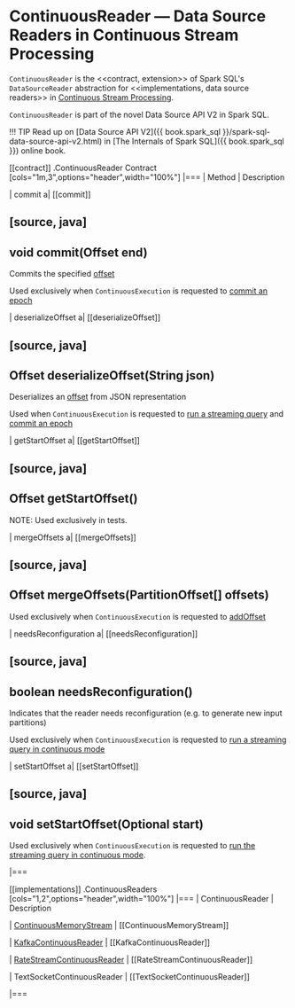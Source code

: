 # ContinuousReader &mdash; Data Source Readers in Continuous Stream Processing

`ContinuousReader` is the <<contract, extension>> of Spark SQL's `DataSourceReader` abstraction for <<implementations, data source readers>> in [Continuous Stream Processing](index.md).

`ContinuousReader` is part of the novel Data Source API V2 in Spark SQL.

!!! TIP
    Read up on [Data Source API V2]({{ book.spark_sql }}/spark-sql-data-source-api-v2.html) in [The Internals of Spark SQL]({{ book.spark_sql }}) online book.

[[contract]]
.ContinuousReader Contract
[cols="1m,3",options="header",width="100%"]
|===
| Method
| Description

| commit
a| [[commit]]

[source, java]
----
void commit(Offset end)
----

Commits the specified [offset](../Offset.md)

Used exclusively when `ContinuousExecution` is requested to [commit an epoch](ContinuousExecution.md#commit)

| deserializeOffset
a| [[deserializeOffset]]

[source, java]
----
Offset deserializeOffset(String json)
----

Deserializes an [offset](../Offset.md) from JSON representation

Used when `ContinuousExecution` is requested to [run a streaming query](ContinuousExecution.md#runContinuous) and [commit an epoch](ContinuousExecution.md#commit)

| getStartOffset
a| [[getStartOffset]]

[source, java]
----
Offset getStartOffset()
----

NOTE: Used exclusively in tests.

| mergeOffsets
a| [[mergeOffsets]]

[source, java]
----
Offset mergeOffsets(PartitionOffset[] offsets)
----

Used exclusively when `ContinuousExecution` is requested to [addOffset](ContinuousExecution.md#addOffset)

| needsReconfiguration
a| [[needsReconfiguration]]

[source, java]
----
boolean needsReconfiguration()
----

Indicates that the reader needs reconfiguration (e.g. to generate new input partitions)

Used exclusively when `ContinuousExecution` is requested to [run a streaming query in continuous mode](ContinuousExecution.md#runContinuous)

| setStartOffset
a| [[setStartOffset]]

[source, java]
----
void setStartOffset(Optional<Offset> start)
----

Used exclusively when `ContinuousExecution` is requested to [run the streaming query in continuous mode](ContinuousExecution.md#runContinuous).

|===

[[implementations]]
.ContinuousReaders
[cols="1,2",options="header",width="100%"]
|===
| ContinuousReader
| Description

| [ContinuousMemoryStream](../datasources/memory/ContinuousMemoryStream.md)
| [[ContinuousMemoryStream]]

| [KafkaContinuousReader](../datasources/kafka/KafkaContinuousReader.md)
| [[KafkaContinuousReader]]

| [RateStreamContinuousReader](../RateStreamContinuousReader.md)
| [[RateStreamContinuousReader]]

| TextSocketContinuousReader
| [[TextSocketContinuousReader]]

|===
